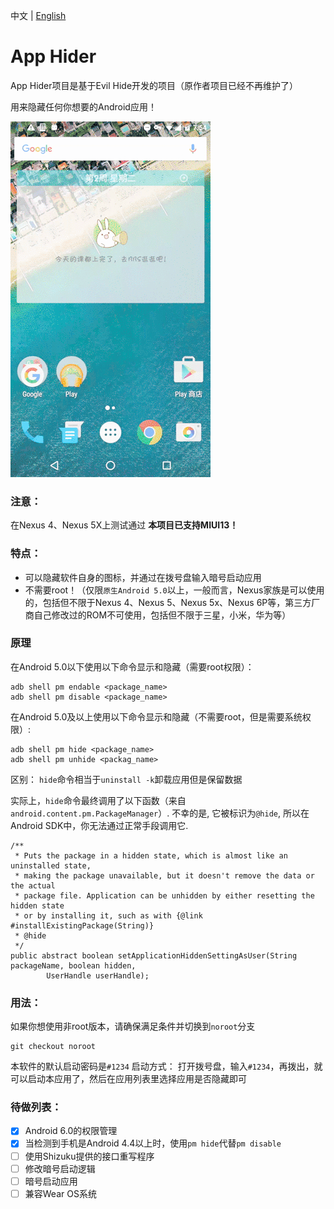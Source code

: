 中文 | [English][2]
# App Hider

App Hider项目是基于Evil Hide开发的项目（原作者项目已经不再维护了）

用来隐藏任何你想要的Android应用！

![1](./demo.gif)

### 注意：
在Nexus 4、Nexus 5X上测试通过
**本项目已支持MIUI13！**

### 特点：
- 可以隐藏软件自身的图标，并通过在拨号盘输入暗号启动应用
- 不需要root！（仅限`原生Android 5.0`以上，一般而言，Nexus家族是可以使用的，包括但不限于Nexus 4、Nexus 5、Nexus 5x、Nexus 6P等，第三方厂商自己修改过的ROM不可使用，包括但不限于三星，小米，华为等）

### 原理
在Android 5.0以下使用以下命令显示和隐藏（需要root权限）：
```
adb shell pm endable <package_name>
adb shell pm disable <package_name>
```
在Android 5.0及以上使用以下命令显示和隐藏（不需要root，但是需要系统权限）:
```
adb shell pm hide <package_name>
adb shell pm unhide <packag_name>
```

区别：
`hide`命令相当于`uninstall -k`卸载应用但是保留数据

实际上，`hide`命令最终调用了以下函数（来自`android.content.pm.PackageManager`）. 不幸的是, 它被标识为`@hide`, 所以在Android SDK中，你无法通过正常手段调用它.
```
/**
 * Puts the package in a hidden state, which is almost like an uninstalled state,
 * making the package unavailable, but it doesn't remove the data or the actual
 * package file. Application can be unhidden by either resetting the hidden state
 * or by installing it, such as with {@link #installExistingPackage(String)}
 * @hide
 */
public abstract boolean setApplicationHiddenSettingAsUser(String packageName, boolean hidden,
        UserHandle userHandle);
```


### 用法：
如果你想使用非root版本，请确保满足条件并切换到`noroot`分支
```
git checkout noroot
```

本软件的默认启动密码是`#1234`
启动方式：
打开拨号盘，输入`#1234`，再拨出，就可以启动本应用了，然后在应用列表里选择应用是否隐藏即可

### 待做列表：
- [x] Android 6.0的权限管理
- [x] 当检测到手机是Android 4.4以上时，使用`pm hide`代替`pm disable`
- [ ] 使用Shizuku提供的接口重写程序
- [ ] 修改暗号启动逻辑
- [ ] 暗号启动应用
- [ ] 兼容Wear OS系统

[1]: https://github.com/2980077544/AppHider/blob/master/README.md
[2]: https://github.com/2980077544/AppHider/blob/master/README_en.md
